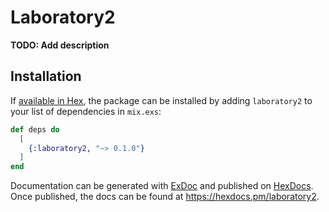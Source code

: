 # Laboratory2

**TODO: Add description**

## Installation

If [available in Hex](https://hex.pm/docs/publish), the package can be installed
by adding `laboratory2` to your list of dependencies in `mix.exs`:

```elixir
def deps do
  [
    {:laboratory2, "~> 0.1.0"}
  ]
end
```

Documentation can be generated with [ExDoc](https://github.com/elixir-lang/ex_doc)
and published on [HexDocs](https://hexdocs.pm). Once published, the docs can
be found at <https://hexdocs.pm/laboratory2>.

